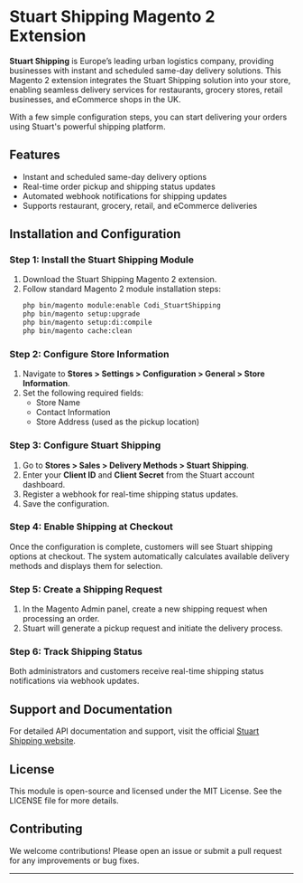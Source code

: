 # Stuart Shipping Magento 2 Extension

**Stuart Shipping** is Europe’s leading urban logistics company, providing businesses with instant and scheduled same-day delivery solutions. This Magento 2 extension integrates the Stuart Shipping solution into your store, enabling seamless delivery services for restaurants, grocery stores, retail businesses, and eCommerce shops in the UK.

With a few simple configuration steps, you can start delivering your orders using Stuart's powerful shipping platform.

## Features
- Instant and scheduled same-day delivery options
- Real-time order pickup and shipping status updates
- Automated webhook notifications for shipping updates
- Supports restaurant, grocery, retail, and eCommerce deliveries

## Installation and Configuration

### Step 1: Install the Stuart Shipping Module
1. Download the Stuart Shipping Magento 2 extension.
2. Follow standard Magento 2 module installation steps:
   ```bash
   php bin/magento module:enable Codi_StuartShipping
   php bin/magento setup:upgrade
   php bin/magento setup:di:compile
   php bin/magento cache:clean
   ```

### Step 2: Configure Store Information
1. Navigate to **Stores > Settings > Configuration > General > Store Information**.
2. Set the following required fields:
   - Store Name
   - Contact Information
   - Store Address (used as the pickup location)

### Step 3: Configure Stuart Shipping
1. Go to **Stores > Sales > Delivery Methods > Stuart Shipping**.
2. Enter your **Client ID** and **Client Secret** from the Stuart account dashboard.
3. Register a webhook for real-time shipping status updates.
4. Save the configuration.

### Step 4: Enable Shipping at Checkout
Once the configuration is complete, customers will see Stuart shipping options at checkout. The system automatically calculates available delivery methods and displays them for selection.

### Step 5: Create a Shipping Request
1. In the Magento Admin panel, create a new shipping request when processing an order.
2. Stuart will generate a pickup request and initiate the delivery process.

### Step 6: Track Shipping Status
Both administrators and customers receive real-time shipping status notifications via webhook updates.

## Support and Documentation
For detailed API documentation and support, visit the official [Stuart Shipping website](https://stuart.com).

## License
This module is open-source and licensed under the MIT License. See the LICENSE file for more details.

## Contributing
We welcome contributions! Please open an issue or submit a pull request for any improvements or bug fixes.

---

